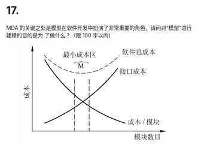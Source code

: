 # 17.

MDA 的关键之处是模型在软件开发中扮演了非常重要的角色，请问对“模型”进行建模的目的是为 了做什么？（限 100 字以内）

<figure><img src="../.gitbook/assets/image (79).png" alt=""><figcaption></figcaption></figure>
